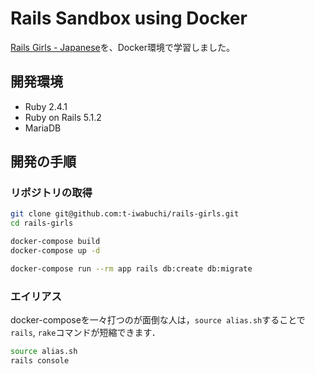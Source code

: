 # Rails Sandbox using Docker

[Rails Girls - Japanese](http://railsgirls.jp/ "Rails Girls - Japanese")を、Docker環境で学習しました。

## 開発環境

* Ruby 2.4.1
* Ruby on Rails 5.1.2
* MariaDB

## 開発の手順

### リポジトリの取得

```sh
git clone git@github.com:t-iwabuchi/rails-girls.git
cd rails-girls

docker-compose build
docker-compose up -d

docker-compose run --rm app rails db:create db:migrate
```

### エイリアス

docker-composeを一々打つのが面倒な人は，`source alias.sh`することで`rails`, `rake`コマンドが短縮できます．

```sh
source alias.sh
rails console
```
